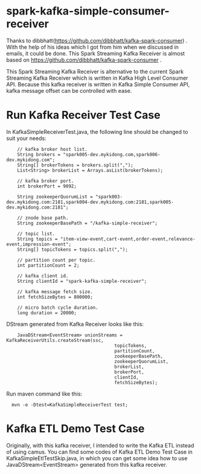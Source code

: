 # spark-kafka-simple-consumer-receiver
Thanks to dibbhatt(https://github.com/dibbhatt/kafka-spark-consumer) .
With the help of his ideas which I got from him when we discussed in emails, it could be done.
This Spark Streaming Kafka Receiver is almost based on https://github.com/dibbhatt/kafka-spark-consumer .

This Spark Streaming Kafka Receiver is alternative to the current Spark Streaming Kafka Receiver which is written in Kafka High Level Consumer API.
Because this kafka receiver is written in Kafka Simple Consumer API, kafka message offset can be controlled with ease.


# Run Kafka Receiver Test Case
In KafkaSimpleReceiverTest.java, the following line should be changed to suit your needs:
    		
		// kafka broker host list.
		String brokers = "spark005-dev.mykidong.com,spark006-dev.mykidong.com";
		String[] brokerTokens = brokers.split(",");
		List<String> brokerList = Arrays.asList(brokerTokens);
		
		// kafka broker port.
		int brokerPort = 9092;
		
		String zookeeperQuorumList = "spark003-dev.mykidong.com:2181,spark004-dev.mykidong.com:2181,spark005-dev.mykidong.com:2181";
		
		// znode base path.
		String zookeeperBasePath = "/kafka-simple-receiver";
		
		// topic list.
		String topics = "item-view-event,cart-event,order-event,relevance-event,impression-event";		
		String[] topicTokens = topics.split(",");
		
		// partition count per topic.
		int partitionCount = 2;
		
		// kafka client id.
		String clientId = "spark-kafka-simple-receiver";
		
		// kafka message fetch size.
		int fetchSizeBytes = 800000;	
		
		// micro batch cycle duration.
		long duration = 20000;


DStream generated from Kafka Receiver looks like this:


		JavaDStream<EventStream> unionStreams = KafkaReceiverUtils.createStream(ssc, 
											topicTokens, 
											partitionCount, 
											zookeeperBasePath, 
											zookeeperQuorumList, 
											brokerList, 
											brokerPort, 
											clientId, 
											fetchSizeBytes);




Run maven command like this:

      mvn -e -Dtest=KafkaSimpleReceiverTest test;


# Kafka ETL Demo Test Case
Originally, with this kafka receiver, I intended to write the Kafka ETL instead of using camus.
You can find some codes of Kafka ETL Demo Test Case in KafkaSimpleEtlTestSkip.java, 
in which you can get some idea how to use JavaDStream&lt;EventStream&gt; generated from this kafka receiver.
  

